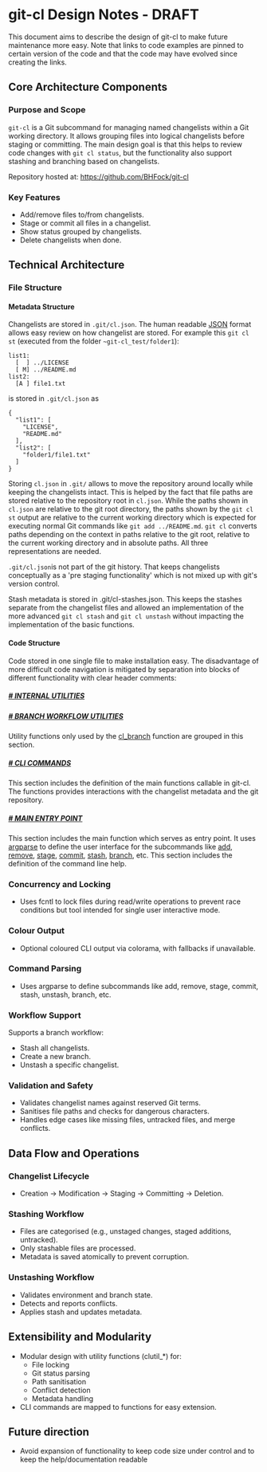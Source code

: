 # git-cl Design Notes - DRAFT

This document aims to describe the design of git-cl to make future maintenance more easy. Note that links to code examples are pinned to certain version of the code and that the code may have evolved since creating the links.

## Core Architecture Components

### Purpose and Scope

`git-cl` is a Git subcommand for managing named changelists within a Git working directory. It allows grouping files into logical changelists before staging or committing. The main design goal is that this helps to review code changes with `git cl status`, but the functionality also support stashing and branching based on changelists.
  
Repository hosted at: https://github.com/BHFock/git-cl

### Key Features

- Add/remove files to/from changelists.
- Stage or commit all files in a changelist.
- Show status grouped by changelists.
- Delete changelists when done.

## Technical Architecture

### File Structure

#### Metadata Structure

Changelists are stored in `.git/cl.json`. The human readable [JSON](https://en.wikipedia.org/wiki/JSON) format allows easy review on how changelist are stored. For example this `git cl st` (executed from the folder `~git-cl_test/folder1`): 

```
list1:
  [  ] ../LICENSE
  [ M] ../README.md
list2:
  [A ] file1.txt
```

is stored in `.git/cl.json` as 

```
{
  "list1": [
    "LICENSE",
    "README.md"
  ],
  "list2": [
    "folder1/file1.txt"
  ]
}
```

Storing `cl.json` in `.git/` allows to move the repository around locally while keeping the changelists intact. This is helped by the fact that file paths are stored relative to the repository root in `cl.json`. While the paths shown in `cl.json` are relative to the git root directory, the paths shown by the `git cl st` output are relative to the current working directory which is expected for executing normal Git commands like `git add ../README.md`. `git cl` converts paths depending on the context in paths relative to the git root, relative to the current working directory and in absolute paths. All three representations are needed.

`.git/cl.json`is not part of the git history. That keeps changelists conceptually as a 'pre staging functionality' which is not mixed up with git's version control.
  
Stash metadata is stored in .git/cl-stashes.json. This keeps the stashes separate from the changelist files and allowed an implementation of the more advanced `git cl stash` and `git cl unstash` without impacting the implementation of the basic functions. 

#### Code Structure

Code stored in one single file to make installation easy. The disadvantage of more difficult code navigation is mitigated by separation into blocks of different functionality with clear header comments:

##### [# INTERNAL UTILITIES](https://github.com/BHFock/git-cl/blob/0.3.4/git-cl#L90)

##### [# BRANCH WORKFLOW UTILITIES](https://github.com/BHFock/git-cl/blob/0.3.4/git-cl#L2048)

Utility functions only used by the [cl_branch](https://github.com/BHFock/git-cl/blob/29f16c54698048a6dbaf42d2e878654cc91a6ba6/git-cl#L2809) function are grouped in this section.  

##### [# CLI COMMANDS](https://github.com/BHFock/git-cl/blob/0.3.4/git-cl#L2146)

This section includes the definition of the main functions callable in git-cl. The functions provides interactions with the changelist metadata and the git repository.

##### [# MAIN ENTRY POINT](https://github.com/BHFock/git-cl/blob/e0bd57f450762f752e13483c1d2ae383f5ba79e3/git-cl#L2921)

This section includes the main function which serves as entry point. It uses [argparse](https://docs.python.org/3/library/argparse.html) to define the user interface for the subcommands like [add](https://github.com/BHFock/git-cl/blob/29f16c54698048a6dbaf42d2e878654cc91a6ba6/git-cl#L2950), [remove](https://github.com/BHFock/git-cl/blob/29f16c54698048a6dbaf42d2e878654cc91a6ba6/git-cl#L2965), [stage](https://github.com/BHFock/git-cl/blob/29f16c54698048a6dbaf42d2e878654cc91a6ba6/git-cl#L3056), [commit](https://github.com/BHFock/git-cl/blob/29f16c54698048a6dbaf42d2e878654cc91a6ba6/git-cl#L3093), [stash](https://github.com/BHFock/git-cl/blob/29f16c54698048a6dbaf42d2e878654cc91a6ba6/git-cl#L3119), [branch](https://github.com/BHFock/git-cl/blob/29f16c54698048a6dbaf42d2e878654cc91a6ba6/git-cl#L3162), etc. This section includes the definition of the command line help. 

### Concurrency and Locking

- Uses fcntl to lock files during read/write operations to prevent race conditions but tool intended for single user interactive mode.

### Colour Output

- Optional coloured CLI output via colorama, with fallbacks if unavailable.

### Command Parsing

- Uses argparse to define subcommands like add, remove, stage, commit, stash, unstash, branch, etc.

### Workflow Support

Supports a branch workflow:
- Stash all changelists.
- Create a new branch.
- Unstash a specific changelist.

### Validation and Safety

- Validates changelist names against reserved Git terms.
- Sanitises file paths and checks for dangerous characters.
- Handles edge cases like missing files, untracked files, and merge conflicts.

## Data Flow and Operations

### Changelist Lifecycle

- Creation → Modification → Staging → Committing → Deletion.

### Stashing Workflow

- Files are categorised (e.g., unstaged changes, staged additions, untracked).
- Only stashable files are processed.
- Metadata is saved atomically to prevent corruption.

### Unstashing Workflow

- Validates environment and branch state.
- Detects and reports conflicts.
- Applies stash and updates metadata.

## Extensibility and Modularity

- Modular design with utility functions (clutil_*) for:
  - File locking
  - Git status parsing
  - Path sanitisation
  - Conflict detection
  - Metadata handling
- CLI commands are mapped to functions for easy extension.

## Future direction

- Avoid expansion of functionality to keep code size under control and to keep the help/documentation readable
